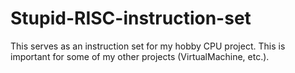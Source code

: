 # Stupid-RISC-instruction-set
This serves as an instruction set for my hobby CPU project. This is important for some of my other projects (VirtualMachine, etc.).
